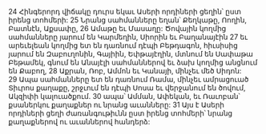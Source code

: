 24 Հինգերորդ վիճակը դուրս եկաւ Ասերի որդիների ցեղին՝ ըստ իրենց տոհմերի: 25 Նրանց սահմանները եղան՝ Քեղկաթը, Ոողին, Բատնէն, Աքսափը, 26 Ամաթը եւ Մասաղը: Ծովային կողմից սահմանները յարում են Կարմեղին, Սիորին եւ Բաղանայէին 27 եւ արեւելեան կողմից ետ են դառնում դէպի Բեթդագոն, հիւսիսից յարում են Զաբուղոնին, Գայիին, Եփթայէղին, մտնում են Սափաթա Բեթամեկ, գնում են Անայէլի սահմաններով եւ ձախ կողմից անցնում են Քաբող, 28 Աքրան, Ռոբ, Ամմոն եւ Կանայի, մինչեւ մեծ Սիդոն: 29 Ապա սահմանները ետ են դառնում Ռամա, մինչեւ ամրացուած Տիւրոս քաղաքը, շրջւում են դէպի Սոսա եւ վերջանում են ծովում, Ակզիփի կալուածքում. 30 ապա՝ Ամման, Ափեկան, եւ Ռաւոբան՝ քսաներկու քաղաքներ ու նրանց աւանները: 31 Այս է Ասերի որդիների ցեղի ժառանգութիւնն ըստ իրենց տոհմերի՝ նրանց քաղաքներով ու աւաններով հանդերձ:
